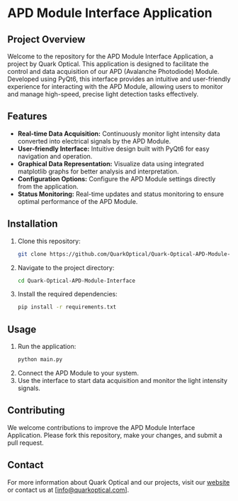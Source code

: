 # APD Module Interface Application

## Project Overview

Welcome to the repository for the APD Module Interface Application, a project by Quark Optical. This application is designed to facilitate the control and data acquisition of our APD (Avalanche Photodiode) Module. Developed using PyQt6, this interface provides an intuitive and user-friendly experience for interacting with the APD Module, allowing users to monitor and manage high-speed, precise light detection tasks effectively.

## Features

- **Real-time Data Acquisition:** Continuously monitor light intensity data converted into electrical signals by the APD Module.
- **User-friendly Interface:** Intuitive design built with PyQt6 for easy navigation and operation.
- **Graphical Data Representation:** Visualize data using integrated matplotlib graphs for better analysis and interpretation.
- **Configuration Options:** Configure the APD Module settings directly from the application.
- **Status Monitoring:** Real-time updates and status monitoring to ensure optimal performance of the APD Module.

## Installation

1. Clone this repository:
    ```bash
    git clone https://github.com/QuarkOptical/Quark-Optical-APD-Module-Interface.git
    ```
2. Navigate to the project directory:
    ```bash
    cd Quark-Optical-APD-Module-Interface
    ```
3. Install the required dependencies:
    ```bash
    pip install -r requirements.txt
    ```

## Usage

1. Run the application:
    ```bash
    python main.py
    ```
2. Connect the APD Module to your system.
3. Use the interface to start data acquisition and monitor the light intensity signals.

## Contributing

We welcome contributions to improve the APD Module Interface Application. Please fork this repository, make your changes, and submit a pull request.

## Contact

For more information about Quark Optical and our projects, visit our [website](https://www.quarkoptical.com) or contact us at [info@quarkoptical.com].
